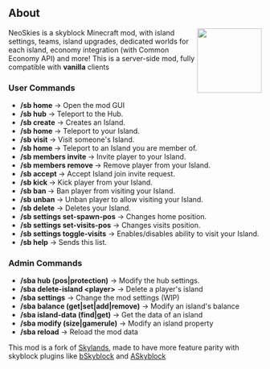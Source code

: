 [//]: # (A skyblock mod with customizable islands, advanced island protection and support for expansion mods.)

[//]: # ()
[//]: # (NeoSkies provides it's own API and registries for other mods to add content and features and integrate with the island system.)

[//]: # ()
[//]: # (Each island have their own settings, those settings allow the owner to decide how other players can interact with the island, such as allowing interaction with doors, redstone, containers, etc.)

[//]: # ()
[//]: # (The mod uses the Common Economy API for currency, each island has it's account, that is shared between all island members.)

[//]: # ()
[//]: # (The mod is still in development and will change over time.)

[//]: # ()
[//]: # (This mod is a fork of Skylands, and the current island system and island templates are &#40;mostly&#41; from the original mod.)

[//]: # ()
[//]: # (Please provide feedback on the [discord server]&#40;https://discord.gg/MTqsjwMpN2&#41;, it helps a lot to continue developing the mod)

## About
<!-- modrinth_exclude.start -->
<img align="right" width="128" src="src/main/resources/assets/neoskies/icon.png">
<!-- modrinth_exclude.end -->

NeoSkies is a skyblock Minecraft mod, with island settings, teams, island upgrades, dedicated worlds for each island, economy integration (with Common Economy API) and more!
This is a server-side mod, fully compatible with **vanilla** clients

[//]: # ([![Modrinth Page]&#40;https://raw.githubusercontent.com/intergrav/devins-badges/v2/assets/cozy/available/modrinth_64h.png&#41;]&#40;https://modrinth.com/mod/neoskies&#41;)

### User Commands

- **/sb home** -> Open the mod GUI
- **/sb hub** -> Teleport to the Hub.
- **/sb create** -> Creates an Island.
- **/sb home** -> Teleport to your Island.
- **/sb visit <player>** -> Visit someone's Island.
- **/sb home <player>** -> Teleport to an Island you are member of.
- **/sb members invite <player>** -> Invite player to your Island.
- **/sb members remove <player>** -> Remove player from your Island.
- **/sb accept <player>** -> Accept Island join invite request.
- **/sb kick <player>** -> Kick player from your Island.
- **/sb ban <player>** -> Ban player from visiting your Island.
- **/sb unban <player>** -> Unban player to allow visiting your Island.
- **/sb delete** -> Deletes your Island.
- **/sb settings set-spawn-pos** -> Changes home position.
- **/sb settings set-visits-pos** -> Changes visits position.
- **/sb settings toggle-visits** -> Enables/disables ability to visit your Island.
- **/sb help** -> Sends this list.

### Admin Commands

- **/sba hub \(pos|protection)** -> Modify the hub settings.
- **/sba delete-island \<player>** -> Delete a player's island
- **/sba settings** -> Change the mod settings (WIP)
- **/sba balance <island> \(get|set|add|remove)** -> Modify an island's balance
- **/sba island-data \(find|get)** -> Get the data of an island
- **/sba modify <island> \(size|gamerule)** -> Modify an island property
- **/sba reload** -> Reload the mod data


This mod is a fork of [Skylands](https://modrinth.com/mod/skylands), made to have more feature parity with skyblock plugins like [bSkyblock](https://modrinth.com/plugin/bskyblock) and [ASkyblock](https://www.spigotmc.org/resources/askyblock.1220/)
